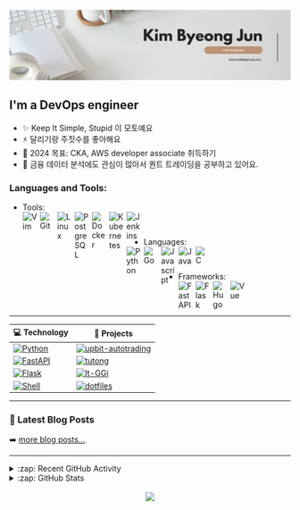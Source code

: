 ![jun_banner](./img/kbj_banner.png)

## I'm a DevOps engineer

- ✨ Keep It Simple, Stupid 이 모토예요
- ⚡ 달리기랑 주짓수를 좋아해요
- 🥅 2024 목표: CKA, AWS developer associate 취득하기
- 🌱 금융 데이터 분석에도 관심이 많아서 퀀트 트레이딩을 공부하고 있어요.

### Languages and Tools:

- Tools:
  <br />
  <img align="left" alt="Vim" width="26px" src="https://cdn.jsdelivr.net/gh/devicons/devicon/icons/vim/vim-original.svg" style="padding-right:5px;" />
  <img align="left" alt="Git" width="26px" src="https://cdn.jsdelivr.net/gh/devicons/devicon/icons/git/git-original.svg" style="padding-right:5px;" />
  <img align="left" alt="Linux" width="26px" src="https://cdn.jsdelivr.net/gh/devicons/devicon/icons/linux/linux-original.svg" style="padding-right:5px;" />
  <img align="left" alt="PostgreSQL" width="26px" src="https://cdn.jsdelivr.net/gh/devicons/devicon/icons/postgresql/postgresql-original.svg" style="padding-right:5px;" />
  <img align="left" alt="Docker" width="26px" src="https://cdn.jsdelivr.net/gh/devicons/devicon/icons/docker/docker-original.svg" style="padding-right:5px;" />
  <img align="left" alt="Kubernetes" width="26px" src="https://cdn.jsdelivr.net/gh/devicons/devicon/icons/kubernetes/kubernetes-plain.svg" style="padding-right:5px;" />
  <img align="left" alt="Jenkins" width="26px" src="https://cdn.jsdelivr.net/gh/devicons/devicon/icons/jenkins/jenkins-line.svg" style="padding-right:5px;" />

<br />

- Languages:
  <br />
  <img align="left" alt="Python" width="26px" src="https://cdn.jsdelivr.net/gh/devicons/devicon/icons/python/python-original.svg" style="padding-right:5px;" />
  <img align="left" alt="Go" width="26px" src="https://cdn.jsdelivr.net/gh/devicons/devicon/icons/go/go-original.svg" style="padding-right:5px;" />
  <img align="left" alt="Javascript" width="26px" src="https://cdn.jsdelivr.net/gh/devicons/devicon/icons/javascript/javascript-original.svg" style="padding-right:5px;" />
  <img align="left" alt="Java" width="26px" src="https://cdn.jsdelivr.net/gh/devicons/devicon/icons/java/java-original.svg" style="padding-right:5px;" />
  <img align="left" alt="C" width="26px" src="https://cdn.jsdelivr.net/gh/devicons/devicon/icons/c/c-original.svg" style="padding-right:5px;" />

<br />

- Frameworks:
  <br />
  <img align="left" alt="FastAPI" width="26px" src="https://cdn.jsdelivr.net/gh/devicons/devicon/icons/fastapi/fastapi-original.svg" style="padding-right:5px;" />
  <img align="left" alt="Flask" width="26px" src="https://cdn.jsdelivr.net/gh/devicons/devicon/icons/flask/flask-original.svg" style="padding-right:5px;" />
  <img align="left" alt="Hugo" width="26px" src="https://cdn.jsdelivr.net/gh/devicons/devicon/icons/hugo/hugo-original.svg" style="padding-right:5px;" />
  <img align="left" alt="Vue" width="26px" src="https://cdn.jsdelivr.net/gh/devicons/devicon/icons/vuejs/vuejs-original.svg" style="padding-right:5px;" />


<br />
<br />

---

<!-- START OF PROFILE STACK, DO NOT REMOVE -->

| 💻 **Technology**                                                                                                                               | 🚀 **Projects**                                                                                                                                                                                      |
| ----------------------------------------------------------------------------------------------------------------------------------------------- | ---------------------------------------------------------------------------------------------------------------------------------------------------------------------------------------------------- |
| [![Python](https://img.shields.io/static/v1?label=&message=Python&color=3776AB&logo=Python&logoColor=FFFFFF)](https://www.python.org/)          | [![upbit-autotrading](https://img.shields.io/static/v1?label=&message=upbit-autotrading&color=000605&logo=github&logoColor=FFFFFF&labelColor=000605)](https://github.com/junmanbo/upbit-autotrading) |
| [![FastAPI](https://img.shields.io/static/v1?label=&message=FastAPI&color=009688&logo=FastAPI&logoColor=FFFFFF)](https://fastapi.tiangolo.com/) | [![tutong](https://img.shields.io/static/v1?label=&message=tutong&color=000605&logo=github&logoColor=FFFFFF&labelColor=000605)](https://github.com/junmanbo/tutong)                                  |
| [![Flask](https://img.shields.io/static/v1?label=&message=Flask&color=515753&logo=Flask&logoColor=FFFFFF)](https://github.com/pallets/flask)    | [![It-GGi](https://img.shields.io/static/v1?label=&message=It-GGi&color=000605&logo=github&logoColor=FFFFFF&labelColor=000605)](https://github.com/BookChatbot/itggi-api)                            |
| [![Shell](https://img.shields.io/static/v1?label=&message=Shell&color=4EAA25&logo=GNU%20Bash&logoColor=FFFFFF)](https://www.gnu.org/)           | [![dotfiles](https://img.shields.io/static/v1?label=&message=dotfiles&color=000605&logo=github&logoColor=FFFFFF&labelColor=000605)](https://github.com/junmanbo/dotfiles)                            |

<!-- END OF PROFILE STACK, DO NOT REMOVE -->

---

### 📕 Latest Blog Posts

<!-- BLOG-POST-LIST:START -->
<!-- BLOG-POST-LIST:START -->

<!-- BLOG-POST-LIST:END -->

➡️ [more blog posts...](https://junmanbo.github.io)

---

<details>
  <summary>:zap: Recent GitHub Activity</summary>

<!--START_SECTION:activity-->

1. 🔒 Closed issue
2. 🗣 Commented on
3. ❗ Opened issue
4. 🗣 Commented on
5. 🎉 Merged PR

<!--END_SECTION:activity-->

</details>

<details>
  <summary>:zap: GitHub Stats</summary>

<img align="left" alt="codeSTACKr's GitHub Stats" src="https://github-readme-stats.vercel.app/api?username=junmanbo&show_icons=true&hide_border=false&title_color=ff652f&icon_color=FFE400&bg_color=09131B&text_color=ffffff&border_color=0c1a25" />

</details>

<div align=center>
	<br>
<img src="https://github-readme-stats.vercel.app/api/top-langs/?username=junmanbo&layout=compact">

<br>
<!-- <p>🏆 Baekjoon solved rank 🏆</p> -->
<!---->
<!-- [![Solved.ac Profile](http://mazassumnida.wtf/api/v2/generate_badge?boj=fohens295)](https://solved.ac/fohens295) -->
<!---->
</div>
<br>
